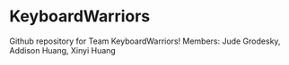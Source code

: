 # KeyboardWarriors
Github repository for Team KeyboardWarriors! Members: Jude Grodesky, Addison Huang, Xinyi Huang
